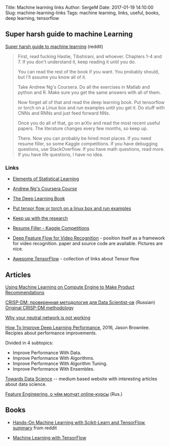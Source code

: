 Title: Machine learning links
Author: SergeM
Date: 2017-01-19 14:10:00
Slug: machine-learning-links
Tags: machine learning, links, useful, books, deep learning, tensorflow



## Super harsh guide to machine Learning
[Super harsh guide to machine learning](https://www.reddit.com/r/MachineLearning/comments/5z8110/d_a_super_harsh_guide_to_machine_learning/) (reddit)

> First, read fucking Hastie, Tibshirani, and whoever. Chapters 1-4 and 7. If you don't understand it, keep reading it until you do.
>
> You can read the rest of the book if you want. You probably should, but I'll assume you know all of it.
>
> Take Andrew Ng's Coursera. Do all the exercises in Matlab and python and R. Make sure you get the same answers with all of them.
>
> Now forget all of that and read the deep learning book. Put tensorflow or torch on a Linux box and run examples until you get it. Do stuff with CNNs and RNNs and just feed forward NNs.
>
> Once you do all of that, go on arXiv and read the most recent useful papers. The literature changes every few months, so keep up.
>
> There. Now you can probably be hired most places. If you need resume filler, so some Kaggle competitions. If you have debugging questions, use StackOverflow. If you have math questions, read more. If you have life questions, I have no idea.


### Links
* [Elements of Statistical Learning](http://statweb.stanford.edu/~tibs/ElemStatLearn/printings/ESLII_print10.pdf)

* [Andrew Ng's Coursera Course](https://www.coursera.org/learn/machine-learning/home/info)

* [The Deep Learning Book](https://www.deeplearningbook.org/front_matter.pdf)

* [Put tensor flow or torch on a linux box and run examples](http://cs231n.github.io/aws-tutorial/)

* [Keep up with the research](https://arxiv.org)

* [Resume Filler - Kaggle Competitions](https://www.kaggle.com)

* [Deep Feature Flow for Video Recognition](https://github.com/msracver/Deep-Feature-Flow) - position itself as a framework for video recognition. paper and source code are available. Pictures are nice.

* [Awesome TensorFlow](https://github.com/jtoy/awesome-tensorflow) - collection of links about Tensor flow


## Articles
[Using Machine Learning on Compute Engine to Make Product Recommendations](https://cloud.google.com/solutions/recommendations-using-machine-learning-on-compute-engine)

[CRISP-DM: проверенная методология для Data Scientist-ов](https://habrahabr.ru/company/lanit/blog/328858/) (Russian) 
[Original CRISP-DM methodology](https://www.the-modeling-agency.com/crisp-dm.pdf)

[Why your neutral network is not working](https://blog.slavv.com/37-reasons-why-your-neural-network-is-not-working-4020854bd607)

[How To Improve Deep Learning Performance](https://machinelearningmastery.com/improve-deep-learning-performance/), 2016, Jason Brownlee. Recipies about performance improvements. 

Divided in 4 subtopics:
* Improve Performance With Data.
* Improve Performance With Algorithms.
* Improve Performance With Algorithm Tuning.
* Improve Performance With Ensembles.

[Towards Data Science](https://towardsdatascience.com) -- medium based website with interesting articles about data science.


[Feature Engineering, о чём молчат online-курсы](https://m.habrahabr.ru/company/mailru/blog/346942/) (Rus.)

## Books

* [Hands-On Machine Learning with Scikit-Learn and TensorFlow](http://shop.oreilly.com/product/0636920052289.do), 
[summary](https://www.reddit.com/r/MachineLearning/comments/63uvzq/n_oreillys_book_on_machine_learning_with/) from reddit

* [Machine Learning with TensorFlow](http://www.tensorflowbook.com/)
